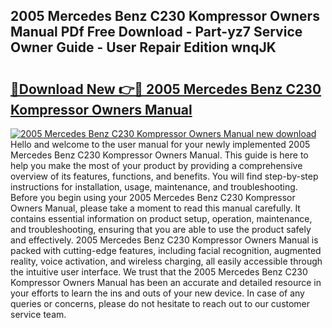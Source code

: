 ## 2005 Mercedes Benz C230 Kompressor Owners Manual PDf Free Download - Part-yz7 Service Owner Guide - User Repair Edition wnqJK

# <h2><a href="http://bc4046.oget.top/?id=2005+Mercedes+Benz+C230+Kompressor+Owners+Manual">🔗Download New 👉🔴 2005 Mercedes Benz C230 Kompressor Owners Manual</a></h2>

[![2005 Mercedes Benz C230 Kompressor Owners Manual new download](https://i.imgur.com/5g1atiW.png)](http://bc4046.oget.top/?id=2005+Mercedes+Benz+C230+Kompressor+Owners+Manual)
Hello and welcome to the user manual for your newly implemented 2005 Mercedes Benz C230 Kompressor Owners Manual. This guide is here to help you make the most of your product by providing a comprehensive overview of its features, functions, and benefits. You will find step-by-step instructions for installation, usage, maintenance, and troubleshooting. Before you begin using your 2005 Mercedes Benz C230 Kompressor Owners Manual, please take a moment to read this manual carefully. It contains essential information on product setup, operation, maintenance, and troubleshooting, ensuring that you are able to use the product safely and effectively. 2005 Mercedes Benz C230 Kompressor Owners Manual is packed with cutting-edge features, including facial recognition, augmented reality, voice activation, and wireless charging, all easily accessible through the intuitive user interface. We trust that the 2005 Mercedes Benz C230 Kompressor Owners Manual has been an accurate and detailed resource in your efforts to learn the ins and outs of your new device. In case of any queries or concerns, please do not hesitate to reach out to our customer service team.
